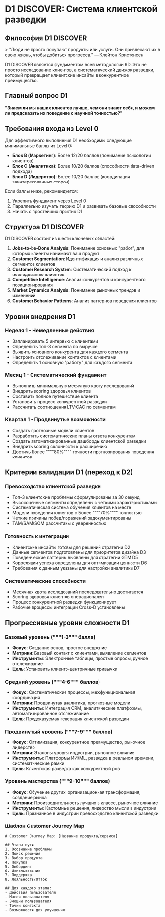 # D1 DISCOVER: Система клиентской разведки

## Философия D1 DISCOVER

&gt; "Люди не просто покупают продукты или услуги. Они привлекают их в свою жизнь, чтобы добиться прогресса." — Клейтон Кристенсен

D1 DISCOVER является фундаментом всей методологии 9D. Это не просто исследование клиентов, а систематический движок разведки, который превращает клиентские инсайты в конкурентное преимущество.

## Главный вопрос D1

**"Знаем ли мы наших клиентов лучше, чем они знают себя, и можем ли предсказать их поведение с научной точностью?"**

## Требования входа из Level 0

Для эффективного выполнения D1 необходимы следующие минимальные баллы из Level 0:

- **Блок B (Маркетинг)**: Более 12/20 баллов (понимание психологии клиентов)
- **Блок C (Аналитика)**: Более 10/20 баллов (способности data-driven подхода)
- **Блок D (Лидерство)**: Более 10/20 баллов (координация заинтересованных сторон)

Если баллы ниже, рекомендуется:
1. Укрепить фундамент через Level 0
2. Параллельно изучать теорию D1 и развивать базовые способности
3. Начать с простейших практик D1

## Структура D1 DISCOVER

D1 DISCOVER состоит из шести ключевых областей:

1. **Jobs-to-be-Done Analysis**: Понимание основных "работ", для которых клиенты нанимают ваш продукт
2. **Customer Segmentation**: Идентификация и анализ различных сегментов клиентов
3. **Customer Research System**: Систематический подход к исследованию клиентов
4. **Competitive Intelligence**: Анализ конкурентов и конкурентного позиционирования
5. **Market Dynamics Analysis**: Понимание рыночных трендов и изменений
6. **Customer Behavior Patterns**: Анализ паттернов поведения клиентов

## Уровни внедрения D1

### Неделя 1 - Немедленные действия
- Запланировать 5 интервью с клиентами
- Определить топ-3 сегмента по выручке
- Выявить основного конкурента для каждого сегмента
- Настроить отслеживание контактов с клиентами
- Определить 1 основную "работу" для каждого сегмента

### Месяц 1 - Систематический фундамент
- Выполнить минимальную месячную квоту исследований
- Внедрить scoring здоровья клиентов
- Составить полное путешествие клиента
- Установить процесс конкурентной разведки
- Рассчитать соотношения LTV:CAC по сегментам

### Квартал 1 - Продвинутые возможности
- Создать прогнозные модели клиентов
- Разработать систематические планы ответа конкурентам
- Создать автоматизированные дашборды клиентской разведки
- Внедрить scoring склонности к расширению
- Достичь Более """"80%"""" точности прогнозирования поведения клиентов

## Критерии валидации D1 (переход к D2)

### Превосходство клиентской разведки
- Топ-3 клиентские проблемы сформулированы за 30 секунд
- Высокоценные сегменты определены с четкими характеристиками
- Систематическая система обучения клиентов на месте
- Модели поведения клиентов с Более """"70%"""" точностью
- Четкие причины побед/поражений задокументированы
- TAM/SAM/SOM рассчитаны с уверенностью

### Готовность к интеграции
- Клиентские инсайты готовы для решений стратегии D2
- Данные сегментов подготовлены для приоритетов дизайна D3
- Поведенческие паттерны выявлены для стратегии GTM D5
- Корреляции успеха определены для оптимизации ценности D6
- Требования к данным указаны для настройки аналитики D7

### Систематические способности
- Месячная квота исследований последовательно достигается
- Scoring здоровья клиентов операционален
- Процесс конкурентной разведки функционирует
- Рабочие процессы интеграции Cross-D установлены

## Прогрессивные уровни сложности D1

### Базовый уровень ("""1-3""" балла)
- **Фокус**: Создание основ, простое внедрение
- **Метрики**: Базовый контакт с клиентами, выявление сегментов
- **Инструменты**: Электронные таблицы, простые опросы, ручное отслеживание
- **Цель**: Установить клиенто-центричные привычки

### Средний уровень ("""4-6""" баллов)
- **Фокус**: Систематические процессы, межфункциональная координация
- **Метрики**: Продвинутая аналитика, прогнозные модели
- **Инструменты**: Интеграция CRM, аналитические платформы, автоматизированное отслеживание
- **Цель**: Предсказуемая генерация клиентской разведки

### Продвинутый уровень ("""7-9""" баллов)
- **Фокус**: Оптимизация, конкурентное преимущество, рыночное лидерство
- **Метрики**: Эталоны уровня индустрии, рыночное влияние
- **Инструменты**: Платформы ИИ/ML, разведка в реальном времени, систематические рамки
- **Цель**: Клиентская разведка как конкурентный ров

### Уровень мастерства ("""9-10""" баллов)
- **Фокус**: Обучение других, организационная трансформация, создание рынка
- **Метрики**: Производительность лучших в классе, рыночное влияние
- **Инструменты**: Кастомные решения, лидерство мысли в индустрии
- **Цель**: Признанное в индустрии превосходство клиентской разведки

### Шаблон Customer Journey Map

```
# Customer Journey Map: [Название продукта/сервиса]

## Этапы пути
1. Осознание проблемы
2. Поиск решения
3. Выбор продукта
4. Покупка
5. Онбординг
6. Использование
7. Поддержка
8. Лояльность/Отток

## Для каждого этапа:
- Действия пользователя
- Мысли пользователя
- Эмоции пользователя
- Точки контакта
- Возможности для улучшения
